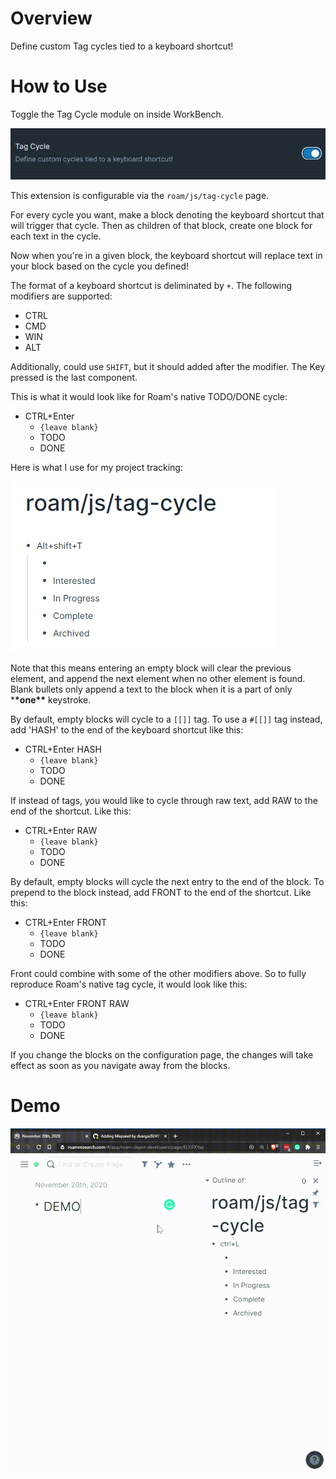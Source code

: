 # Overview

Define custom Tag cycles tied to a keyboard shortcut!

# How to Use

Toggle the Tag Cycle module on inside WorkBench.

![](media/toggle-tag-cycle.png)

This extension is configurable via the `roam/js/tag-cycle` page.

For every cycle you want, make a block denoting the keyboard shortcut that will trigger that cycle. Then as children of that block, create one block for each text in the cycle.

Now when you're in a given block, the keyboard shortcut will replace text in your block based on the cycle you defined!

The format of a keyboard shortcut is deliminated by `+`. The following modifiers are supported:

- CTRL
- CMD
- WIN
- ALT

Additionally, could use `SHIFT`, but it should added after the modifier. The Key pressed is the last component.

This is what it would look like for Roam's native TODO/DONE cycle:

- CTRL+Enter
  - `{leave blank}`
  - TODO
  - DONE

Here is what I use for my project tracking:

![](media/tag-cycle-project-tracking.png)

Note that this means entering an empty block will clear the previous element, and append the next element when no other element is found. Blank bullets only append a text to the block when it is a part of only \***\*one\*\*** keystroke.

By default, empty blocks will cycle to a `[[]]` tag. To use a `#[[]]` tag instead, add 'HASH' to the end of the keyboard shortcut like this:

- CTRL+Enter HASH
  - `{leave blank}`
  - TODO
  - DONE

If instead of tags, you would like to cycle through raw text, add RAW to the end of the shortcut. Like this:

- CTRL+Enter RAW
  - `{leave blank}`
  - TODO
  - DONE

By default, empty blocks will cycle the next entry to the end of the block. To prepend to the block instead, add FRONT to the end of the shortcut. Like this:

- CTRL+Enter FRONT
  - `{leave blank}`
  - TODO
  - DONE

Front could combine with some of the other modifiers above. So to fully reproduce Roam's native tag cycle, it would look like this:

- CTRL+Enter FRONT RAW
  - `{leave blank}`
  - TODO
  - DONE

If you change the blocks on the configuration page, the changes will take effect as soon as you navigate away from the blocks.

# Demo

![Tag Cycle Demo](media/tag-cycle-demo.gif)
